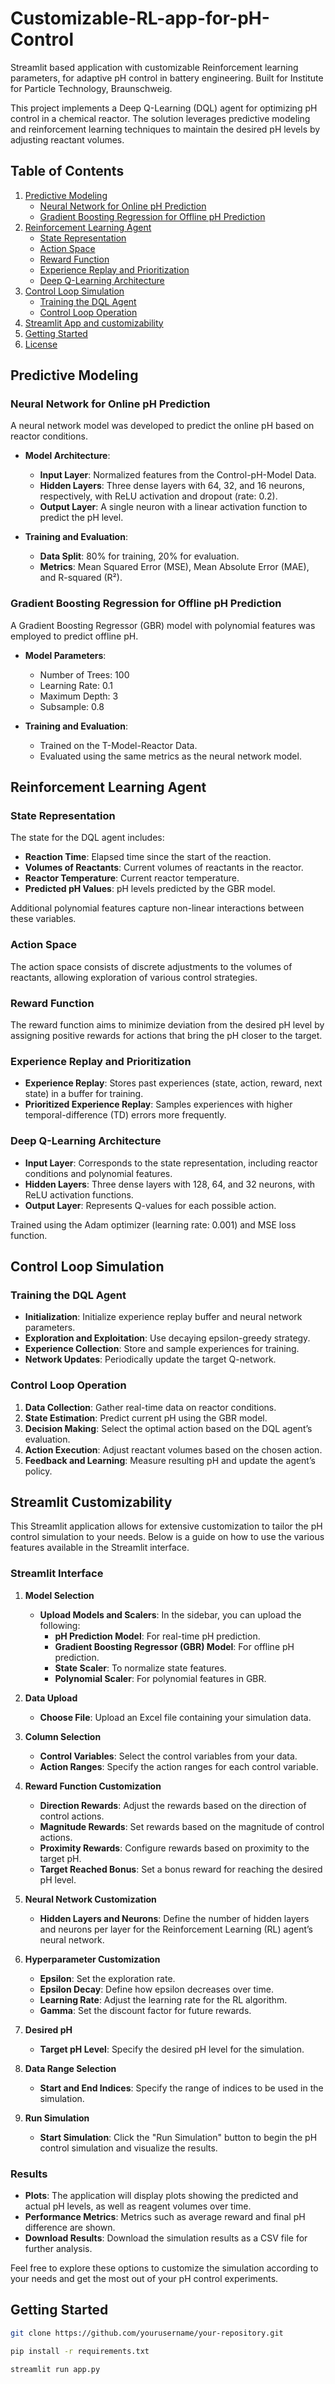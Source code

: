 # Customizable-RL-app-for-pH-Control
Streamlit based application with customizable Reinforcement learning parameters, for adaptive pH control in battery engineering. Built for Institute for Particle Technology, Braunschweig. 

This project implements a Deep Q-Learning (DQL) agent for optimizing pH control in a chemical reactor. The solution leverages predictive modeling and reinforcement learning techniques to maintain the desired pH levels by adjusting reactant volumes.

## Table of Contents

1. [Predictive Modeling](#predictive-modeling)
   - [Neural Network for Online pH Prediction](#neural-network-for-online-ph-prediction)
   - [Gradient Boosting Regression for Offline pH Prediction](#gradient-boosting-regression-for-offline-ph-prediction)
2. [Reinforcement Learning Agent](#reinforcement-learning-agent)
   - [State Representation](#state-representation)
   - [Action Space](#action-space)
   - [Reward Function](#reward-function)
   - [Experience Replay and Prioritization](#experience-replay-and-prioritization)
   - [Deep Q-Learning Architecture](#deep-q-learning-architecture)
3. [Control Loop Simulation](#control-loop-simulation)
   - [Training the DQL Agent](#training-the-dql-agent)
   - [Control Loop Operation](#control-loop-operation)
4. [Streamlit App and customizability](#streamlit-app)
5. [Getting Started](#getting-started)
6. [License](#license)

## Predictive Modeling

### Neural Network for Online pH Prediction

A neural network model was developed to predict the online pH based on reactor conditions.

- **Model Architecture**:
  - **Input Layer**: Normalized features from the Control-pH-Model Data.
  - **Hidden Layers**: Three dense layers with 64, 32, and 16 neurons, respectively, with ReLU activation and dropout (rate: 0.2).
  - **Output Layer**: A single neuron with a linear activation function to predict the pH level.

- **Training and Evaluation**:
  - **Data Split**: 80% for training, 20% for evaluation.
  - **Metrics**: Mean Squared Error (MSE), Mean Absolute Error (MAE), and R-squared (R²).

### Gradient Boosting Regression for Offline pH Prediction

A Gradient Boosting Regressor (GBR) model with polynomial features was employed to predict offline pH.

- **Model Parameters**:
  - Number of Trees: 100
  - Learning Rate: 0.1
  - Maximum Depth: 3
  - Subsample: 0.8

- **Training and Evaluation**:
  - Trained on the T-Model-Reactor Data.
  - Evaluated using the same metrics as the neural network model.

## Reinforcement Learning Agent

### State Representation

The state for the DQL agent includes:

- **Reaction Time**: Elapsed time since the start of the reaction.
- **Volumes of Reactants**: Current volumes of reactants in the reactor.
- **Reactor Temperature**: Current reactor temperature.
- **Predicted pH Values**: pH levels predicted by the GBR model.

Additional polynomial features capture non-linear interactions between these variables.

### Action Space

The action space consists of discrete adjustments to the volumes of reactants, allowing exploration of various control strategies.

### Reward Function

The reward function aims to minimize deviation from the desired pH level by assigning positive rewards for actions that bring the pH closer to the target.

### Experience Replay and Prioritization

- **Experience Replay**: Stores past experiences (state, action, reward, next state) in a buffer for training.
- **Prioritized Experience Replay**: Samples experiences with higher temporal-difference (TD) errors more frequently.

### Deep Q-Learning Architecture

- **Input Layer**: Corresponds to the state representation, including reactor conditions and polynomial features.
- **Hidden Layers**: Three dense layers with 128, 64, and 32 neurons, with ReLU activation functions.
- **Output Layer**: Represents Q-values for each possible action.

Trained using the Adam optimizer (learning rate: 0.001) and MSE loss function.

## Control Loop Simulation

### Training the DQL Agent

- **Initialization**: Initialize experience replay buffer and neural network parameters.
- **Exploration and Exploitation**: Use decaying epsilon-greedy strategy.
- **Experience Collection**: Store and sample experiences for training.
- **Network Updates**: Periodically update the target Q-network.

### Control Loop Operation

1. **Data Collection**: Gather real-time data on reactor conditions.
2. **State Estimation**: Predict current pH using the GBR model.
3. **Decision Making**: Select the optimal action based on the DQL agent’s evaluation.
4. **Action Execution**: Adjust reactant volumes based on the chosen action.
5. **Feedback and Learning**: Measure resulting pH and update the agent’s policy.

## Streamlit Customizability

This Streamlit application allows for extensive customization to tailor the pH control simulation to your needs. Below is a guide on how to use the various features available in the Streamlit interface.

### Streamlit Interface

1. **Model Selection**
   - **Upload Models and Scalers**: In the sidebar, you can upload the following:
     - **pH Prediction Model**: For real-time pH prediction.
     - **Gradient Boosting Regressor (GBR) Model**: For offline pH prediction.
     - **State Scaler**: To normalize state features.
     - **Polynomial Scaler**: For polynomial features in GBR.

2. **Data Upload**
   - **Choose File**: Upload an Excel file containing your simulation data.

3. **Column Selection**
   - **Control Variables**: Select the control variables from your data.
   - **Action Ranges**: Specify the action ranges for each control variable.

4. **Reward Function Customization**
   - **Direction Rewards**: Adjust the rewards based on the direction of control actions.
   - **Magnitude Rewards**: Set rewards based on the magnitude of control actions.
   - **Proximity Rewards**: Configure rewards based on proximity to the target pH.
   - **Target Reached Bonus**: Set a bonus reward for reaching the desired pH level.

5. **Neural Network Customization**
   - **Hidden Layers and Neurons**: Define the number of hidden layers and neurons per layer for the Reinforcement Learning (RL) agent’s neural network.

6. **Hyperparameter Customization**
   - **Epsilon**: Set the exploration rate.
   - **Epsilon Decay**: Define how epsilon decreases over time.
   - **Learning Rate**: Adjust the learning rate for the RL algorithm.
   - **Gamma**: Set the discount factor for future rewards.

7. **Desired pH**
   - **Target pH Level**: Specify the desired pH level for the simulation.

8. **Data Range Selection**
   - **Start and End Indices**: Specify the range of indices to be used in the simulation.

9. **Run Simulation**
   - **Start Simulation**: Click the "Run Simulation" button to begin the pH control simulation and visualize the results.

### Results

- **Plots**: The application will display plots showing the predicted and actual pH levels, as well as reagent volumes over time.
- **Performance Metrics**: Metrics such as average reward and final pH difference are shown.
- **Download Results**: Download the simulation results as a CSV file for further analysis.

Feel free to explore these options to customize the simulation according to your needs and get the most out of your pH control experiments.


## Getting Started

   ```bash
   git clone https://github.com/yourusername/your-repository.git

   pip install -r requirements.txt

   streamlit run app.py


